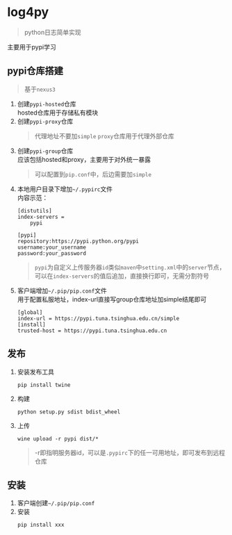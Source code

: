 # log4py

> python日志简单实现

主要用于pypi学习

## pypi仓库搭建
> 基于`nexus3`

1) 创建`pypi-hosted`仓库  
    hosted仓库用于存储私有模块
2) 创建`pypi-proxy`仓库  
    > 代理地址不要加`simple`
    `proxy`仓库用于代理外部仓库
3) 创建`pypi-group`仓库  
    应该包括hosted和proxy，主要用于对外统一暴露
    > 可以配置到`pip.conf`中，后边需要加`simple`
4) 本地用户目录下增加`~/.pypirc`文件  
    内容示范：
    ```
    [distutils]
    index-servers =
        pypi
     
    [pypi]
    repository:https://pypi.python.org/pypi
    username:your_username
    password:your_password
    ```
    > `pypi`为自定义上传服务器`id`类似`maven`中`setting.xml`中的`server`节点，可以在`index-servers`的值后追加，直接换行即可，无需分割符号
5) 客户端增加`~/.pip/pip.conf`文件  
    用于配置私服地址，index-url直接写group仓库地址加simple结尾即可
    ```
    [global] 
    index-url = https://pypi.tuna.tsinghua.edu.cn/simple
    [install]
    trusted-host = https://pypi.tuna.tsinghua.edu.cn 
    ```    
## 发布
1) 安装发布工具  
    ```
    pip install twine
    ```
2) 构建
    ```
    python setup.py sdist bdist_wheel
    ```
3) 上传
    ```
    wine upload -r pypi dist/* 
    ```
    > -r即指明服务器id，可以是`.pypirc`下的任一可用地址，即可发布到远程仓库

## 安装
1) 客户端创建`~/.pip/pip.conf`  
2) 安装
    ```pip
    pip install xxx
    ```